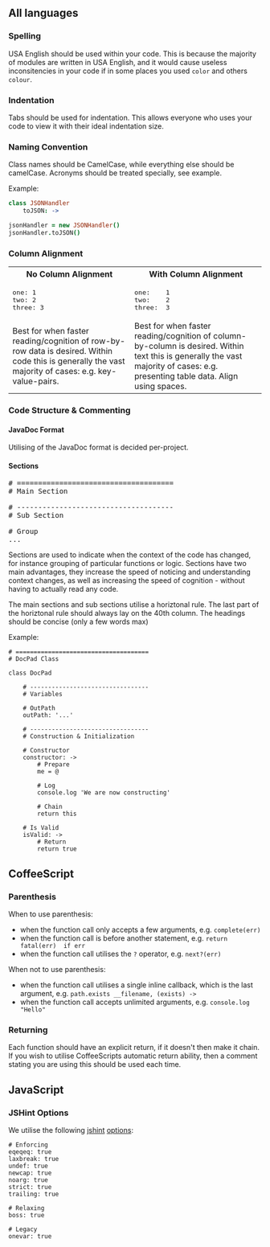 ## All languages

### Spelling

USA English should be used within your code. This is because the majority of modules are written in USA English, and it would cause useless inconsitencies in your code if in some places you used `color` and others `colour`.


### Indentation

Tabs should be used for indentation. This allows everyone who uses your code to view it with their ideal indentation size.


### Naming Convention

Class names should be CamelCase, while everything else should be camelCase. Acronyms should be treated specially, see example.

Example:

``` coffeescript
class JSONHandler
	toJSON: ->

jsonHandler = new JSONHandler()
jsonHandler.toJSON()
```


### Column Alignment

<table>
<tr><th>No Column Alignment</th><th>With Column Alignment</th></tr>
<tr><td><pre>one: 1
two: 2
three: 3
</pre></td><td><pre>one:    1
two:    2
three:  3
</pre></tr>
<tr>
<td>Best for when faster reading/cognition of row-by-row data is desired. Within code this is generally the vast majority of cases: e.g. key-value-pairs.</td>
<td>Best for when faster reading/cognition of column-by-column is desired. Within text this is generally the vast majority of cases: e.g. presenting table data. Align using spaces.</td>
</tr>
</table>


### Code Structure & Commenting

#### JavaDoc Format

Utilising of the JavaDoc format is decided per-project.


#### Sections

<pre># =====================================
# Main Section

# -------------------------------------
# Sub Section

# Group
...</pre>

Sections are used to indicate when the context of the code has changed, for instance grouping of particular functions or logic. Sections have two main advantages, they increase the speed of noticing and understanding context changes, as well as increasing the speed of cognition - without having to actually read any code.

The main sections and sub sections utilise a horiztonal rule. The last part of the horiztonal rule should always lay on the 40th column. The headings should be concise (only a few words max)

Example:

```
# =====================================
# DocPad Class

class DocPad

	# ---------------------------------
	# Variables

	# OutPath
	outPath: '...'

	# ---------------------------------
	# Construction & Initialization

	# Constructor
	constructor: ->
		# Prepare
		me = @

		# Log
		console.log 'We are now constructing'

		# Chain
		return this
	
	# Is Valid
	isValid: ->
		# Return
		return true

```



## CoffeeScript

### Parenthesis

When to use parenthesis:

- when the function call only accepts a few arguments, e.g. `complete(err)`
- when the function call is before another statement, e.g. `return fatal(err)  if err`
- when the function call utilises the `?` operator, e.g. `next?(err)`

When not to use parenthesis:

- when the function call utilises a single inline callback, which is the last argument, e.g. `path.exists __filename, (exists) ->`
- when the function call accepts unlimited arguments, e.g. `console.log "Hello"`


### Returning

Each function should have an explicit return, if it doesn't then make it chain. If you wish to utilise CoffeeScripts automatic return ability, then a comment stating you are using this should be used each time.


## JavaScript

### JSHint Options

We utilise the following [jshint](http://www.jshint.com) [options](http://www.jshint.com/options/):

```
# Enforcing
eqeqeq: true
laxbreak: true
undef: true
newcap: true
noarg: true
strict: true
trailing: true

# Relaxing
boss: true

# Legacy
onevar: true
```
